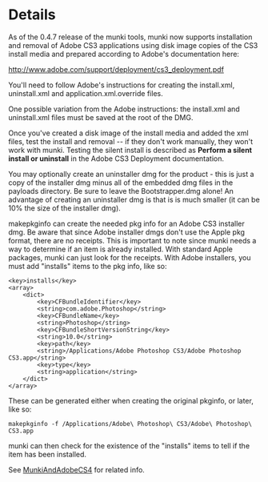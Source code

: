 # Details #

As of the 0.4.7 release of the munki tools, munki now supports installation and removal of Adobe CS3 applications using disk image copies of the CS3 install media and prepared according to Adobe's documentation here:

http://www.adobe.com/support/deployment/cs3_deployment.pdf

You'll need to follow Adobe's instructions for creating the install.xml, uninstall.xml and application.xml.override files.

One possible variation from the Adobe instructions: the install.xml and uninstall.xml files must be saved at the root of the DMG.

Once you've created a disk image of the install media and added the xml files, test the install and removal -- if they don't work manually, they won't work with munki. Testing the silent install is described as **Perform a silent install or uninstall** in the Adobe CS3 Deployment documentation.

You may optionally create an uninstaller dmg for the product - this is just a copy of the installer dmg minus all of the embedded dmg files in the payloads directory.  Be sure to leave the Bootstrapper.dmg alone! An advantage of creating an uninstaller dmg is that is is much smaller (it can be 10% the size of the installer dmg).

makepkginfo can create the needed pkg info for an Adobe CS3 installer dmg. Be aware that since Adobe installer dmgs don't use the Apple pkg format, there are no receipts. This is important to note since munki needs a way to determine if an item is already installed. With standard Apple packages, munki can just look for the receipts. With Adobe installers, you must add "installs" items to the pkg info, like so:

```
<key>installs</key>
<array>
	<dict>
		<key>CFBundleIdentifier</key>
		<string>com.adobe.Photoshop</string>
		<key>CFBundleName</key>
		<string>Photoshop</string>
		<key>CFBundleShortVersionString</key>
		<string>10.0</string>
		<key>path</key>
		<string>/Applications/Adobe Photoshop CS3/Adobe Photoshop CS3.app</string>
		<key>type</key>
		<string>application</string>
	</dict>
</array>
```

These can be generated either when creating the original pkginfo, or later, like so:

`makepkginfo -f /Applications/Adobe\ Photoshop\ CS3/Adobe\ Photoshop\ CS3.app`

munki can then check for the existence of the "installs" items to tell if the item has been installed.

See [MunkiAndAdobeCS4](MunkiAndAdobeCS4.md) for related info.
